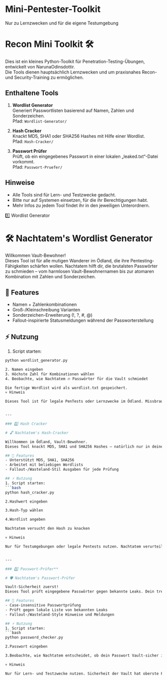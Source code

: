 # Mini-Pentester-Toolkit
Nur zu Lernzwecken und für die eigene Testumgebung

# Recon Mini Toolkit 🛠️

Dies ist ein kleines Python-Toolkit für Penetration-Testing-Übungen, entwickelt von NarunaOdinsdottir.  
Die Tools dienen hauptsächlich Lernzwecken und um praxisnahes Recon- und Security-Training zu ermöglichen.

## Enthaltene Tools

1. **Wordlist Generator**  
   Generiert Passwortlisten basierend auf Namen, Zahlen und Sonderzeichen.  
   Pfad: `Wordlist-Generator/`

2. **Hash Cracker**  
   Knackt MD5, SHA1 oder SHA256 Hashes mit Hilfe einer Wordlist.  
   Pfad: `Hash-Cracker/`

3. **Passwort Prüfer**  
   Prüft, ob ein eingegebenes Passwort in einer lokalen „leaked.txt“-Datei vorkommt.  
   Pfad: `Passwort-Pruefer/`

## Hinweise
- Alle Tools sind für Lern- und Testzwecke gedacht.
- Bitte nur auf Systemen einsetzen, für die ihr Berechtigungen habt.
- Mehr Infos zu jedem Tool findet ihr in den jeweiligen Unterordnern.


1️⃣ Wordlist Generator

# 🛠️ Nachtatem's Wordlist Generator

Willkommen Vault-Bewohner!  
Dieses Tool ist für alle mutigen Wanderer im Ödland, die ihre Pentesting-Fähigkeiten schärfen wollen. Nachtatem hilft dir, die brutalsten Passwörter zu schmieden – vom harmlosen Vault-Bewohnernamen bis zur atomaren Kombination mit Zahlen und Sonderzeichen.  

## 🧰 Features
- Namen + Zahlenkombinationen
- Groß-/Kleinschreibung Varianten
- Sonderzeichen-Erweiterung (!, ?, #, @)
- Fallout-inspirierte Statusmeldungen während der Passworterstellung

## ⚡ Nutzung
1. Script starten:  
```bash
python wordlist_generator.py

2. Namen eingeben
3. Höchste Zahl für Kombinationen wählen
4. Beobachte, wie Nachtatem 🔥 Passwörter für die Vault schmiedet

Die fertige Wordlist wird als wordlist.txt gespeichert.
💀 Hinweis

Dieses Tool ist für legale PenTests oder Lernzwecke im Ödland. Missbrauch? Vault-Regel 101 verbietet es!


---

### 2️⃣ Hash Cracker

# 🔓 Nachtatem's Hash-Cracker

Willkommen im Ödland, Vault-Bewohner.  
Dieses Tool knackt MD5, SHA1 und SHA256 Hashes – natürlich nur in deinem Labor oder für legitime PenTests. Nachtatem zeigt dir, wie du aus Wordlists die versteckten Geheimnisse der Vault entschlüsselst.

## 🧰 Features
- Unterstützt MD5, SHA1, SHA256  
- Arbeitet mit beliebigen Wordlists  
- Fallout-/Wasteland-Stil Ausgaben für jede Prüfung

## ⚡ Nutzung
1. Script starten:  
```bash
python hash_cracker.py

2.Hashwert eingeben

3.Hash-Typ wählen

4.Wordlist angeben

Nachtatem versucht den Hash zu knacken

💀 Hinweis

Nur für Testumgebungen oder legale Pentests nutzen. Nachtatem verurteilt keine Vault-Diebe – aber die Gesetzeshüter schon!


---

### 3️⃣ Passwort-Prüfer**

# 🛡️ Nachtatem's Passwort-Prüfer

Vault-Sicherheit zuerst!  
Dieses Tool prüft eingegebene Passwörter gegen bekannte Leaks. Dein treuer Buddy Nachtatem sorgt dafür, dass keine RadScorpion-Passwörter dein Terminal gefährden.

## 🧰 Features
- Case-insensitive Passwortprüfung  
- Prüft gegen lokale Liste von bekannten Leaks  
- Fallout-/Wasteland-Style Hinweise und Meldungen

## ⚡ Nutzung
1. Script starten:  
```bash
python password_checker.py

2.Passwort eingeben

3.Beobachte, wie Nachtatem entscheidet, ob dein Passwort Vault-sicher ist

💀 Hinweis

Nur für Lern- und Testzwecke nutzen. Sicherheit der Vault hat oberste Priorität!
